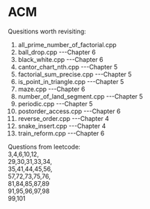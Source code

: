 # ACM

Quesitions worth revisiting:<br>
1.  all_prime_number_of_factorial.cpp<br>
2.  ball_drop.cpp ---Chapter 6<br>
3.  black_white.cpp ---Chapter 6<br>
4.  cantor_chart_nth.cpp ---Chapter 5<br>
5.  factorial_sum_precise.cpp ---Chapter 5<br>
6.  is_point_in_triangle.cpp ---Chapter 5<br>
7.  maze.cpp ---Chapter 6<br>
8.  number_of_land_segment.cpp ---Chapter 5<br>
9.  periodic.cpp ---Chapter 5<br>
10. postorder_access.cpp ---Chapter 6<br>
11. reverse_order.cpp ---Chapter 4<br>
12. snake_insert.cpp ---Chapter 4<br>
13. train_reform.cpp ---Chapter 6<br>

Questions from leetcode:<br>
3,4,6,10,12, <br>
29,30,31,33,34, <br>
35,41,44,45,56, <br>
57,72,73,75,76, <br>
81,84,85,87,89 <br>
91,95,96,97,98 <br>
99,101
